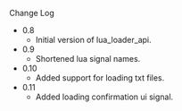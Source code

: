 
Change Log

* 0.8
  - Initial version of lua_loader_api.
* 0.9
  - Shortened lua signal names.
* 0.10
  - Added support for loading txt files.
* 0.11
  - Added loading confirmation ui signal.
